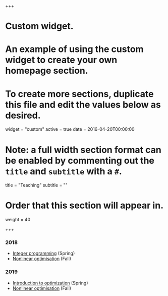 +++
# Custom widget.
# An example of using the custom widget to create your own homepage section.
# To create more sections, duplicate this file and edit the values below as desired.
widget = "custom"
active = true
date = 2016-04-20T00:00:00

# Note: a full width section format can be enabled by commenting out the `title` and `subtitle` with a `#`.
title = "Teaching"
subtitle = ""

# Order that this section will appear in.
weight = 40

+++

### 2018

* [Integer programming](https://mycourses.aalto.fi/course/view.php?id=17931 "Aalto's MyCourses page") (Spring)
* [Nonlinear optimisation](https://mycourses.aalto.fi/course/view.php?id=22079 "Aalto's MyCourses page") (Fall)

### 2019

* [Introduction to optimization](https://mycourses.aalto.fi/course/view.php?id=22049 "Aalto's MyCourses page") (Spring)  
* [Nonlinear optimisation](https://mycourses.aalto.fi/course/view.php?id=25721 "Aalto's MyCourses page") (Fall)